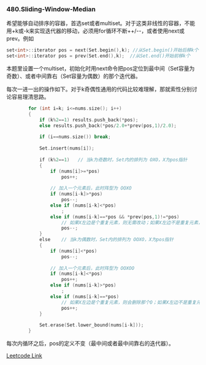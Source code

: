 ### 480.Sliding-Window-Median

希望能够自动排序的容器，首选set或者multiset。对于这类非线性的容器，不能用+k或-k来实现迭代器的移动，必须用for循环不断++/--，或者使用next或prev。例如
```cpp
set<int>::iterator pos = next(Set.begin(),k); //从Set.begin()开始后移k个
set<int>::iterator pos = prev(Set.end(),k);  //从Set.end()开始前移k个
```
本题里设置一个multiset，初始化时用next命令把pos定位到最中间（Set容量为奇数）、或者中间靠右（Set容量为偶数）的那个迭代器。

每次一进一出的操作如下。对于k奇偶性通用的代码比较难理解，那就索性分别讨论容易理清思路。

```cpp            
        for (int i=k; i<=nums.size(); i++)
        {
            if (k%2==1) results.push_back(*pos);
            else results.push_back(*pos/2.0+*prev(pos,1)/2.0);
            
            if (i==nums.size()) break;
            
            Set.insert(nums[i]);
            
            if (k%2==1)   // 当k为奇数时，Set内的排列为 OXO，X为pos指针
            {
                if (nums[i]>=*pos)
                    pos++;
                                
                // 加入一个元素后，此时阵型为 OOXO
                if (nums[i-k]>*pos)
                    pos--;
                else if (nums[i-k]<*pos)
                    ;
                else if (nums[i-k]==*pos && *prev(pos,1)!=*pos)  
                    // 如果X左边是个重复元素，则无需改动；如果X左边不是重复元素，则X会被删除，指针需左移
                    pos--;                
            }
            else    // 当k为偶数时，Set内的排列为 OOXO，X为pos指针
            {
                if (nums[i]<*pos)
                    pos--;
                
                // 加入一个元素后，此时阵型为 OOXOO
                if (nums[i-k]<*pos)
                    pos++;
                else if (nums[i-k]>*pos)
                    ;
                else if (nums[i-k]==*pos)
                    // 如果X左边是个重复元素，则会删除那个O；如果X左边不是重复元素，则会删除X。两种情况下指针都需右移
                    pos++;
            }
            
            Set.erase(Set.lower_bound(nums[i-k]));     
        }
```

每次内循环之后，pos的定义不变（最中间或者最中间靠右的迭代器）。


[Leetcode Link](https://leetcode.com/problems/sliding-window-median)